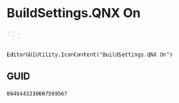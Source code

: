 # BuildSettings.QNX On
![](/img/BuildSettings.QNX%20On.png)

``` CSharp
EditorGUIUtility.IconContent("BuildSettings.QNX On")
```
## GUID
```
8649443330007599567
```
